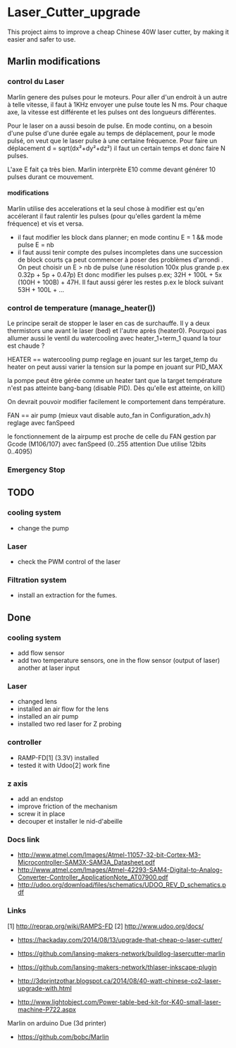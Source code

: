 # Laser_Cutter_upgrade

This project aims to improve a cheap Chinese 40W laser cutter, by making it easier and safer to use. 

## Marlin modifications

### control du Laser

Marlin genere des pulses pour le moteurs. Pour aller d'un endroit à un autre à telle vitesse, il faut à 1KHz envoyer 
une pulse toute les N ms. Pour chaque axe, la vitesse est différente et les pulses ont des longueurs différentes. 

Pour le laser on a aussi besoin de pulse. En mode continu, on a besoin d'une pulse d'une durée egale au temps 
de déplacement, pour le mode pulsé, on veut que le laser pulse à une certaine fréquence. Pour faire un déplacement 
d = sqrt(dx²+dy²+dz²) il faut un certain temps et donc faire N pulses.

L'axe E fait ça très bien. Marlin interprète E10 comme devant générer 10 pulses durant ce mouvement.

#### modifications 

Marlin utilise des accelerations et la seul chose à modifier est qu'en accélerant il faut ralentir les pulses 
(pour qu'elles gardent la même fréquence) et vis et versa.

  * il faut modifier les block dans planner; en mode continu E = 1 && mode pulse E = nb
  * il faut aussi tenir compte des pulses incompletes dans une succession de block courts ça peut commencer
    à poser des problèmes d'arrondi . On peut choisir un E > nb de pulse (une résolution 100x plus 
    grande p.ex 0.32p + 5p + 0.47p) Et donc modifier les pulses p.ex; 32H + 100L + 5x (100H + 100B) + 47H.
    Il faut aussi gérer les restes p.ex le block suivant 53H + 100L + ...
 
 
### control de temperature (manage_heater())

Le principe serait de stopper le laser en cas de surchauffe. Il y a deux thermistors une avant le laser (bed) et 
l'autre après (heater0). Pourquoi pas allumer aussi le ventil du watercooling avec heater_1+term_1 quand la tour est
chaude ?

HEATER == watercooling pump
reglage en jouant sur les target_temp du heater
on peut aussi varier la tension sur la pompe en jouant sur PID_MAX

la pompe peut être gérée comme un heater tant que la target température n'est pas atteinte bang-bang (disable PID). 
Dès qu'elle est atteinte, on kill()

On devrait pouvoir modifier facilement le comportement dans température.


FAN == air pump (mieux vaut disable auto_fan in Configuration_adv.h)
reglage avec fanSpeed 

le fonctionnement de la airpump est proche de celle du FAN gestion par Gcode (M106/107) avec fanSpeed (0..255 attention
Due utilise 12bits 0..4095)


### Emergency Stop


  
## TODO

### cooling system

 * change the pump

### Laser

 * check the PWM control of the laser

### Filtration system

 * install an extraction for the fumes.

## Done

### cooling system

 * add flow sensor
 * add two temperature sensors, one in the flow sensor (output of laser) another at laser input
 
### Laser

 * changed lens
 * installed an air flow for the lens
 * installed an air pump
 * installed two red laser for Z probing
 
### controller

 * RAMP-FD[1] (3.3V) installed
 * tested it with Udoo[2] work fine
 
### z axis

 * add an endstop
 * improve friction of the mechanism
 * screw it in place
 * decouper et installer le nid-d'abeille

### Docs link

 * http://www.atmel.com/Images/Atmel-11057-32-bit-Cortex-M3-Microcontroller-SAM3X-SAM3A_Datasheet.pdf
 * http://www.atmel.com/Images/Atmel-42293-SAM4-Digital-to-Analog-Converter-Controller_ApplicationNote_AT07900.pdf
 * http://udoo.org/download/files/schematics/UDOO_REV_D_schematics.pdf

### Links

[1] http://reprap.org/wiki/RAMPS-FD
[2] http://www.udoo.org/docs/

 * https://hackaday.com/2014/08/13/upgrade-that-cheap-o-laser-cutter/
 * https://github.com/lansing-makers-network/buildlog-lasercutter-marlin
 * https://github.com/lansing-makers-network/thlaser-inkscape-plugin

 * http://3dprintzothar.blogspot.ca/2014/08/40-watt-chinese-co2-laser-upgrade-with.html
 * http://www.lightobject.com/Power-table-bed-kit-for-K40-small-laser-machine-P722.aspx

 Marlin on arduino Due (3d printer)
 * https://github.com/bobc/Marlin
